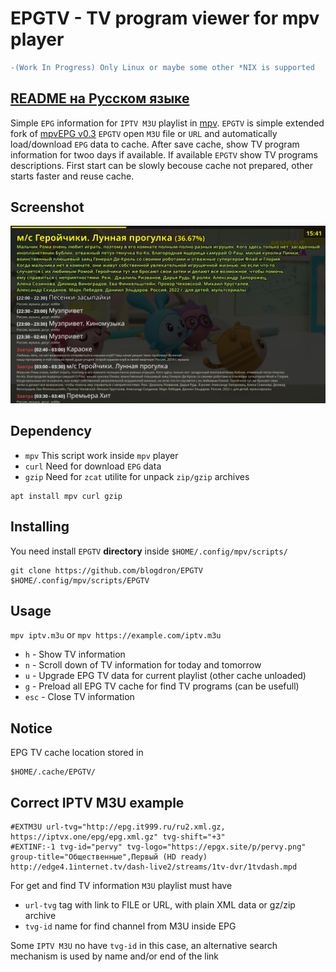 # EPGTV - TV program viewer for mpv player

```diff
-(Work In Progress) Only Linux or maybe some other *NIX is supported
```

## [README на Русском языке](README.RU.md)

Simple `EPG` information for `IPTV M3U` playlist in [mpv](https://mpv.io).
`EPGTV` is simple extended fork of [mpvEPG v0.3](https://github.com/dafyk/mpvEPG)
`EPGTV` open `M3U` file or `URL` and automatically load/download `EPG` data to cache.
After save cache, show TV program information for twoo days if available.
If available `EPGTV` show TV programs descriptions. First start can be slowly
becouse cache not prepared, other starts faster and reuse cache.

## Screenshot

![screenshot](.screenshot/screenshot.png)


## Dependency

 * `mpv`  This script work inside `mpv` player
 * `curl` Need for download `EPG` data
 * `gzip` Need for `zcat` utilite for unpack `zip/gzip` archives

```
apt install mpv curl gzip
```

## Installing

You need install `EPGTV` **directory** inside `$HOME/.config/mpv/scripts/`

```
git clone https://github.com/blogdron/EPGTV  $HOME/.config/mpv/scripts/EPGTV
```

## Usage

`mpv iptv.m3u` or `mpv https://example.com/iptv.m3u`

 * `h` -  Show TV information
 * `n` -  Scroll down of TV information for today and tomorrow
 * `u` -  Upgrade EPG TV data for current playlist (other cache unloaded)
 * `g` -  Preload all EPG TV cache for find TV programs (can be usefull)
 * `esc` - Close TV information

## Notice

EPG TV cache location stored in

```
$HOME/.cache/EPGTV/
```

## Correct IPTV M3U example

```
#EXTM3U url-tvg="http://epg.it999.ru/ru2.xml.gz, https://iptvx.one/epg/epg.xml.gz" tvg-shift="+3"
#EXTINF:-1 tvg-id="pervy" tvg-logo="https://epgx.site/p/pervy.png" group-title="Общественные",Первый (HD ready)
http://edge4.1internet.tv/dash-live2/streams/1tv-dvr/1tvdash.mpd
```

For get and find TV information `M3U` playlist must have

* `url-tvg` tag with link to FILE or URL, with plain XML data or gz/zip archive
* `tvg-id` name for find channel from M3U inside EPG

Some `IPTV M3U` no have `tvg-id` in this case, an alternative search mechanism
is used by name and/or end of the link
